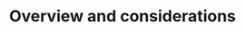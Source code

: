 ---
title: Overview and considerations 
excerpt: Overview and considerations when implementing an Event or Inline Hook
layout: Guides
sections:
 - hook-implementation-setup
 - setting-up-an-external-service
 - adding-basic-auth
 - troubleshooting
---